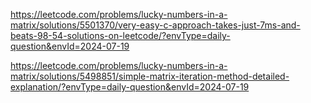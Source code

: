 https://leetcode.com/problems/lucky-numbers-in-a-matrix/solutions/5501370/very-easy-c-approach-takes-just-7ms-and-beats-98-54-solutions-on-leetcode/?envType=daily-question&envId=2024-07-19



https://leetcode.com/problems/lucky-numbers-in-a-matrix/solutions/5498851/simple-matrix-iteration-method-detailed-explanation/?envType=daily-question&envId=2024-07-19
